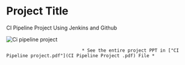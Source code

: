 # Project Title

CI Pipeline Project Using Jenkins and Github


![Ci pipeline project](https://github.com/Asmit-Pandey/CI-Pipeline-project/assets/97057036/d13b17a3-09c6-4141-8493-7306debdc62c)


                                * See the entire project PPT in ["CI Pipeline project.pdf"](CI Pipeline Project .pdf) File *
